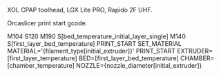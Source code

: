 XOL CPAP toolhead, LGX Lite PRO, Rapido 2F UHF.


Orcaslicer print start gcode.

M104 S120
M190 S[bed_temperature_initial_layer_single]
M140 S[first_layer_bed_temperature]
PRINT_START
SET_MATERIAL MATERIAL='{filament_type[initial_extruder]}'
PRINT_START EXTRUDER=[first_layer_temperature] BED=[first_layer_bed_temperature] CHAMBER=[chamber_temperature] NOZZLE={nozzle_diameter[initial_extruder]}

